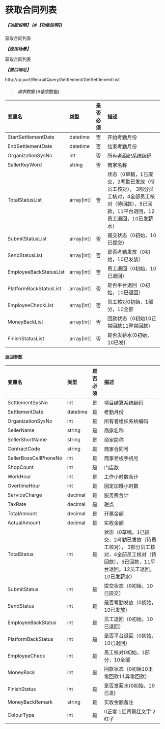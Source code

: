 # 获取合同列表

##### _【功能说明】_ {#【功能说明】}

获取合同列表

_**【应用场景】**_

获取合同列表

_**【接口地址】**_

http://ip:port/RecruitQuery/Settlement/GetSettlementList

> #### _请求数据_ {#请求数据}

| 变量名 | 类型 | 是否必须 | 描述 |
| :--- | :--- | :--- | :--- |
| StartSettlementDate|datetime | 否 | 开始考勤月份 |
| EndSettlementDate|datetime |否 | 结束考勤月份 |
| OrganizationSysNo| int | 否 |所有者组织系统编码|
| SellerKeyWord| string| 否 |商家名称|
| TotalStatusList|array[int] | 否 | 状态（0草稿，1已提交，2考勤已发放（待员工核对）， 3部分员工核对，4全部员工核对（待回款），5已回款，11平台退回，12员工退回，10已发薪水） |
| SubmitStatusList| array[int] | 否 |提交状态（0初始，10已提交）|
| SendStatusList| array[int] | 否|是否考勤发放（0初始，10已发放）|
| EmployeeBackStatusList| array[int] | 否|员工退回（0初始，10已退回）|
| PlatformBackStatusList| array[int] | 否 |是否平台退回（0初始，10已退回）|
| EmployeeCheckList| array[int] | 否 |员工核对0初始，1部分，10全部|
| MoneyBackList| array[int] | 否 |回款状态（0初始10正常回款11异常回款）|
| FinishStatusList| array[int] | 否 |是否发薪水(0初始，10已发)|




#### 返回参数

| 变量名 | 类型 | 是否必须 | 描述 |
| :--- | :--- | :--- | :--- |
| SettlementSysNo | int | 是 | 项目结算系统编码 |
| SettlementDate| datetime| 是 | 考勤月份 |
| OrganizationSysNo| int | 是 |所有者组织系统编码|
| SellerName| string| 是 |商家名称|
| SellerShortName| string| 是 |商家简称|
| ContractCode| string| 是 |商家合同号|
| SellerBossCellPhoneNo| int| 是 |商家老板手机号|
| ShopCount| int | 是 | 门店数 |
| WorkHour| int | 是 |工作小时数合计 |
| OvertimeHour| int | 是 | 固定加班小时数|
| ServiceCharge| decimal| 是 |服务费合计|
| TaxRate| decimal| 是 |税点|
| TotalAmount| decimal| 是 |开票金额|
| ActualAmount| decimal| 是 |实收金额|
| TotalStatus| int | 是 | 状态（0草稿，1已提交，2考勤已发放（待员工核对）， 3部分员工核对，4全部员工核对（待回款），5已回款，11平台退回，12员工退回，10已发薪水） |
| SubmitStatus| int| 是 |提交状态（0初始，10已提交）|
| SendStatus| int| 是 |是否考勤发放（0初始，10已发放）|
| EmployeeBackStatus| int| 是 |员工退回（0初始，10已退回）|
| PlatformBackStatus| int| 是 |是否平台退回（0初始，10已退回）|
| EmployeeCheck| int| 是 |员工核对0初始，1部分，10全部|
| MoneyBack| int| 是 |回款状态（0初始10正常回款11异常回款）|
| FinishStatus| int| 是 |是否发薪水(0初始，10已发)|
| MoneyBackRemark| string| 是 |实收金额备注|
| ColourType| int | 是 | 0正常 1红背景红文字 2红子|
